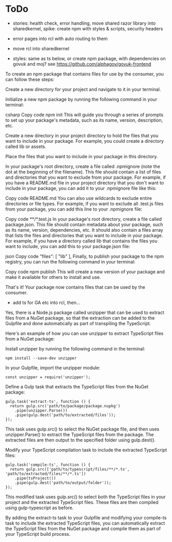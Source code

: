 # ToDo

* stories: health check, error handling, move shared razor library into sharedkernel, spike: create npm with styles & scripts, security headers

* error pages into rcl with auto routing to them

* move rcl into sharedkernel

* styles: same as ts below, or create npm package, with dependencies on govuk and moj? see https://github.com/alphagov/govuk-frontend

To create an npm package that contains files for use by the consumer, you can follow these steps:

Create a new directory for your project and navigate to it in your terminal.

Initialize a new npm package by running the following command in your terminal:

csharp
Copy code
npm init
This will guide you through a series of prompts to set up your package's metadata, such as its name, version, description, etc.

Create a new directory in your project directory to hold the files that you want to include in your package. For example, you could create a directory called lib or assets.

Place the files that you want to include in your package in this directory.

In your package's root directory, create a file called .npmignore (note the dot at the beginning of the filename). This file should contain a list of files and directories that you want to exclude from your package. For example, if you have a README.md file in your project directory that you don't want to include in your package, you can add it to your .npmignore file like this:

Copy code
README.md
You can also use wildcards to exclude entire directories or file types. For example, if you want to exclude all .test.js files from your package, you can add this line to your .npmignore file:

Copy code
**/*.test.js
In your package's root directory, create a file called package.json. This file should contain metadata about your package, such as its name, version, dependencies, etc. It should also contain a files array that lists the files and directories that you want to include in your package. For example, if you have a directory called lib that contains the files you want to include, you can add this to your package.json file:

json
Copy code
"files": [
  "lib"
],
Finally, to publish your package to the npm registry, you can run the following command in your terminal:

Copy code
npm publish
This will create a new version of your package and make it available for others to install and use.

That's it! Your package now contains files that can be used by the consumer.

* add ts for GA etc into rcl, then...

Yes, there is a Node.js package called unzipper that can be used to extract files from a NuGet package, so that the extraction can be added to the Gulpfile and done automatically as part of transpiling the TypeScript.

Here's an example of how you can use unzipper to extract TypeScript files from a NuGet package:

Install unzipper by running the following command in the terminal:

```npm install --save-dev unzipper```

In your Gulpfile, import the unzipper module:

```
const unzipper = require('unzipper');
```

Define a Gulp task that extracts the TypeScript files from the NuGet package:

```
gulp.task('extract-ts', function () {
  return gulp.src('path/to/package/package.nupkg')
    .pipe(unzipper.Parse())
    .pipe(gulp.dest('path/to/extracted/files'));
});
```
This task uses gulp.src() to select the NuGet package file, and then uses unzipper.Parse() to extract the TypeScript files from the package. The extracted files are then output to the specified folder using gulp.dest().

Modify your TypeScript compilation task to include the extracted TypeScript files:

```
gulp.task('compile-ts', function () {
  return gulp.src(['path/to/typescript/files/**/*.ts', 'path/to/extracted/files/**/*.ts'])
    .pipe(tsProject())
    .pipe(gulp.dest('path/to/output/folder'));
});
```
This modified task uses gulp.src() to select both the TypeScript files in your project and the extracted TypeScript files. These files are then compiled using gulp-typescript as before.

By adding the extract-ts task to your Gulpfile and modifying your compile-ts task to include the extracted TypeScript files, you can automatically extract the TypeScript files from the NuGet package and compile them as part of your TypeScript build process.